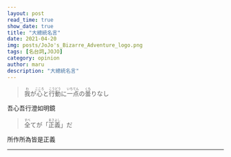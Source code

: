 ```yaml
---
layout: post
read_time: true
show_date: true
title: "大總統名言"
date: 2021-04-20
img: posts/JoJo's_Bizarre_Adventure_logo.png
tags: [名台詞,JOJO]
category: opinion
author: maru
description: "大總統名言"
---
```

> <div><ruby><rb>我</rb><rt>わ</rt></ruby>が<ruby><rb>心</rb><rt>こころ</rt></ruby>と<ruby><rb>行動</rb><rt>こうどう</rt></ruby>に<ruby><rb>一</rb><rt>いち</rt></ruby><ruby><rb>点</rb><rt>てん</rt></ruby>の<ruby><rb>曇</rb><rt>くも</rt></ruby>りなし</div>

吾心吾行澄如明鏡

> <div><ruby><rb>全</rb><rt>すべ</rt></ruby>てが「<ruby><rb>正義</rb><rt>まさよし</rt></ruby>」だ</div>

所作所為皆是正義

---